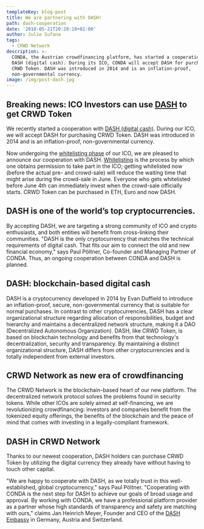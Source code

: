 ```yaml
---
templateKey: blog-post
title: We are partnering with DASH!
path: dash-cooperation
date: '2018-05-21T20:28:10+02:00'
author: Julie Sufana
tags:
  - CRWD Network
description: >-
  CONDA, the Austrian crowdfinancing platform, has started a cooperation with
  DASH (digital cash). During its ICO, CONDA will accept DASH for purchasing
  CRWD Token. DASH was introduced in 2014 and is an inflation-proof,
  non-governmental currency. 
image: /img/post-dash.jpg
---
```

## Breaking news: ICO Investors can use [DASH](https://www.dash.org/) to get CRWD Token

We recently started a cooperation with [DASH (digital cash)](https://www.dash.org/). During our ICO, we will accept DASH for purchasing CRWD Token. DASH was introduced in 2014 and is an inflation-proof, non-governmental currency. 

Now undergoing the [whitelisting phase](https://ico.conda.online/i/whitelist) of our ICO, we are pleased to announce our cooperation with DASH. [Whitelisting](https://ico.conda.online/i/whitelist) is the process by which one obtains permission to take part in the ICO; getting whitelisted now (before the actual pre- and crowd-sale) will reduce the waiting time that might arise during the crowd-sale in June. Everyone who gets whitelisted before June 4th can immediately invest when the crowd-sale officially starts. CRWD Token can be purchased in ETH, Euro and now DASH. 

## DASH is one of the world’s top cryptocurrencies.

By accepting DASH, we are targeting a strong community of ICO and crypto enthusiasts, and both entities will benefit from cross-linking their communities. "DASH is the only cryptocurrency that matches the technical requirements of digital cash. That fits our aim to connect the old and new financial economy," says Paul Pöltner, Co-founder and Managing Partner of CONDA. Thus, an ongoing cooperation between CONDA and DASH is planned. 

## DASH: blockchain-based digital cash

DASH is a cryptocurrency developed in 2014 by Evan Duffield to introduce an inflation-proof, secure, non-governmental currency that is suitable for normal purchases. In contrast to other cryptocurrencies, DASH has a clear organizational structure regarding allocation of responsibilities, budget and hierarchy and maintains a decentralized network structure, making it a DAO (Decentralized Autonomous Organization). DASH, like CRWD Token, is based on blockchain technology and benefits from that technology's decentralization, security and transparency. By maintaining a distinct organizational structure, DASH differs from other cryptocurrencies and is totally independent from external investors. 

## 

## CRWD Network as new era of crowdfinancing

The CRWD Network is the blockchain-based heart of our new platform. The decentralized network protocol solves the problems found in security tokens. While other ICOs are solely aimed at self-financing, we are revolutionizing crowdfinancing: investors and companies benefit from the tokenized equity offerings, the benefits of the blockchain and the peace of mind that comes with investing in a legally-compliant framework. 

## DASH in CRWD Network

Thanks to our newest cooperation, DASH holders can purchase CRWD Token by utilizing the digital currency they already have without having to touch other capital. 

"We are happy to cooperate with DASH, as we totally trust in this well-established, global cryptocurrency," says Paul Pöltner. "Cooperating with CONDA is the next step for DASH to achieve our goals of broad usage and approval. By working with CONDA, we have a professional platform provider as a partner whose high standards of transparency and safety are matching with ours," claims Jan Heinrich Meyer, Founder and CEO of the [DASH Embassy](https://www.dash-embassy.org/) in Germany, Austria and Switzerland.
